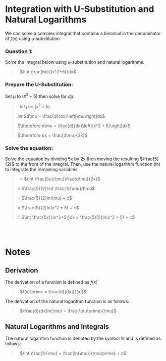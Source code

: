 <script type="text/javascript" src="http://cdn.mathjax.org/mathjax/latest/MathJax.js?config=TeX-AMS-MML_HTMLorMML"></script>
<script type="text/x-mathjax-config">
  MathJax.Hub.Config({ tex2jax: {inlineMath: [['$', '$']]}, messageStyle: "none" });
</script>

# Integration with U-Substitution and Natural Logarithms
We can solve a complex integral that contains a binomial in the denominator of $f(x)$ using u-substitution.

### **Question 1:**
Solve the integral below using u-substitution and natural logarithms.
> ‏‏‎ ‎
> $\int \frac{5x}{(x^2+5)}dx$
> ‏‏‎ ‎

### **Prepare the U-Substitution:**
Set $\mu$ to $(x^2 + 5)$ then solve for $d\mu$
> ‏‏‎ ‎
> $let$ $\mu = (x^2 + 5)$
>
> $let$ $d\mu = \frac{d}{dx}\left[\mu\right]dx$
>
> $\therefore d\mu = \frac{d}{dx}\left[(x^2 + 5)\right]dx$
>
> $\therefore dx = \frac{d\mu}{2x}$
> ‏‏‎ ‎


### **Solve the equation:**
Solve the equation by dividing 5x by 2x then moving the resulting $\frac{5}{2}$ to the front of the integral. Then, use the natural logarithm function (ln) to integrate the remaining variables.
> ‏‏‎ ‎
> = $\int \frac{5x}{\mu}\frac{d\mu}{2x}$
>
> = $\frac{5}{2}\int \frac{1}{\mu}d\mu$
>
> = $\frac{5}{2}ln(\mu) + c$
>
> = $\frac{5}{2}ln(x^2 + 5) + c$
>
> $\therefore$ $\int \frac{5x}{(x^2+5)}dx = \frac{5}{2}ln(x^2 + 5) + c$
> ‏‏‎ ‎

<br><br>

# **Notes**
## **Derivation**
The derivation of a function is defined as $f(x)\prime$
> ‏‏‎ ‎
> $f(x)\prime = \frac{d}{dx}[f(x)]$
> ‏‏‎ ‎

The derivation of the natural logarithm function is as follows:
> ‏‏‎ ‎
> $\frac{d}{dx}ln(\mu) = \frac{\mu\prime}{\mu}$
> ‏‏‎ ‎

## **Natural Logarithms and Integrals**
The natural logarithm function is denoted by the symbol $ln$ and is defined as follows:
> ‏‏‎ ‎
> $\int \frac{1}{\mu} = \frac{ln(\mu)}{\mu\prime} + c$
> ‏‏‎ ‎